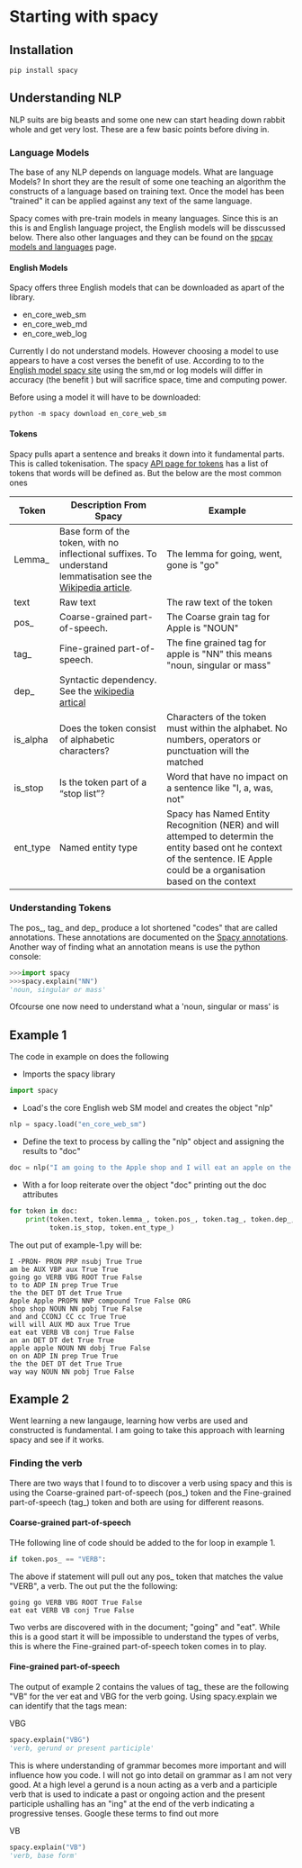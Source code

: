 # Starting with spacy

## Installation

```
pip install spacy
```

## Understanding NLP
NLP suits are big beasts and some one new can start heading down rabbit whole and get very lost. These are a few basic 
points before diving in.

### Language Models 
The base of any NLP depends on language models.  What are language Models? In short they are the result of some one 
teaching an algorithm the constructs of a language based on training text.  Once the model has been "trained" it can be 
applied against any text of the same language. 

Spacy comes with pre-train models in meany languages. Since this is an 
this is and English language project, the English models will be disscussed below. There also other languages and they 
can be found on the [spcay models and languages](https://spacy.io/usage/models) page.

#### English Models
Spacy offers three English models that can be downloaded as apart of the library. 

+ en_core_web_sm
+ en_core_web_md
+ en_core_web_log

Currently I do not understand models. However choosing a model to use appears to have a cost verses the benefit of use.
According to to the [English model spacy site](https://spacy.io/models/en#en_core_web_sm) using the sm,md or log models 
will differ in accuracy (the benefit ) but will sacrifice space, time and computing power. 

Before using a model it will have to be downloaded:
```
python -m spacy download en_core_web_sm
```     

#### Tokens
Spacy pulls apart a sentence and breaks it down into it fundamental parts. This is called tokenisation. The spacy 
[API page for tokens](https://spacy.io/api/token) has a list of tokens that words will be defined as. But the below are
the most common ones 

| Token | Description From Spacy                                                                                                                                                                                     |  Example |                            
|-------|--------------------------------------------------------------------------------------------------------------------------------------------------------------------------------------------------|---------- |
| Lemma_| Base form of the token, with no inflectional suffixes. To understand lemmatisation see the [Wikipedia article](https://en.wikipedia.org/wiki/Lemmatisation).                                     | The lemma for going, went, gone is "go" |  
| text  | Raw text                                                                                                                                                                                         | The raw text of the token |
| pos_  | Coarse-grained part-of-speech.                                                                                                                                                                   | The Coarse grain tag for Apple is "NOUN" |
| tag_  | Fine-grained part-of-speech.                                                                                                                                                                     | The fine grained tag for apple is "NN" this means "noun, singular or mass"|
| dep_  | Syntactic dependency. See the [wikipedia artical](https://en.wikipedia.org/wiki/Dependency_grammar#Syntactic_dependencies) |
| is_alpha | Does the token consist of alphabetic characters? | Characters of the token must within the alphabet. No numbers, operators or punctuation will the matched | 
| is_stop | Is the token part of a “stop list”? | Word that have no impact on a sentence like "I, a, was, not"|
| ent_type | Named entity type| Spacy has Named Entity Recognition (NER) and will attemped to determin the entity based ont he context of the sentence. IE Apple could be a organisation based on the context  |
### Understanding Tokens 
The pos_, tag_ and dep_ produce a lot shortened "codes" that are called annotations. These annotations  are documented on the [Spacy annotations](https://spacy.io/api/annotation).
Another way of finding what an annotation means is use the python console: 

```python
>>>import spacy 
>>>spacy.explain("NN")
'noun, singular or mass'
```
 Ofcourse one now need to understand what a 'noun, singular or mass' is

## Example 1

The code in example on does the following 
- Imports the spacy library 
```python
import spacy
```
- Load's the core English web SM model and creates the object "nlp"
```python
nlp = spacy.load("en_core_web_sm")
```
- Define the text to process by calling the "nlp" object and assigning the results to "doc"

```python
doc = nlp("I am going to the Apple shop and I will eat an apple on the way ")
```
- With a for loop reiterate over the object "doc" printing out the doc attributes 
```python 
for token in doc:
    print(token.text, token.lemma_, token.pos_, token.tag_, token.dep_, token.is_alpha,
          token.is_stop, token.ent_type_)
```

The out put of example-1.py will be:
```
I -PRON- PRON PRP nsubj True True 
am be AUX VBP aux True True 
going go VERB VBG ROOT True False 
to to ADP IN prep True True 
the the DET DT det True True 
Apple Apple PROPN NNP compound True False ORG
shop shop NOUN NN pobj True False 
and and CCONJ CC cc True True 
will will AUX MD aux True True 
eat eat VERB VB conj True False 
an an DET DT det True True 
apple apple NOUN NN dobj True False 
on on ADP IN prep True True 
the the DET DT det True True 
way way NOUN NN pobj True False 
```

## Example 2 

Went learning a new langauge, learning how verbs are used and constructed is fundamental. I am going to take this 
approach with learning spacy and see if it works. 

### Finding the verb 

There are two ways that I found to to discover a verb using spacy and this is using the  Coarse-grained part-of-speech 
(pos_) token and the  Fine-grained part-of-speech (tag_) token and both are using for different reasons.

#### Coarse-grained part-of-speech

THe following line of code should be added to the for loop in example 1.  

```python
if token.pos_ == "VERB":
```

The above if statement will pull out any pos_ token that matches the value "VERB", a verb. The out put the the following:
```
going go VERB VBG ROOT True False 
eat eat VERB VB conj True False 
```

Two verbs are discovered with in the document; "going" and "eat". While this is a good start it will be impossible to 
understand the types of verbs, this is where the Fine-grained part-of-speech token comes in to play.

#### Fine-grained part-of-speech

The output of example 2 contains the values of tag_ these are the following "VB" for the ver eat and VBG for the verb going.
Using spacy.explain we can identify that the tags mean: 

VBG
```python
spacy.explain("VBG")
'verb, gerund or present participle'
```

This is where understanding of grammar becomes more important and will influence how you code. I will not go into detail
on grammar as I am not very good. At a high level a gerund is a noun acting as a verb and  a participle verb that is 
used to indicate a past or ongoing action and the present participle ushalling has an "ing" at the end of the verb 
indicating a progressive tenses. Google these terms to find out more 

VB
```python
spacy.explain("VB")
'verb, base form'
```